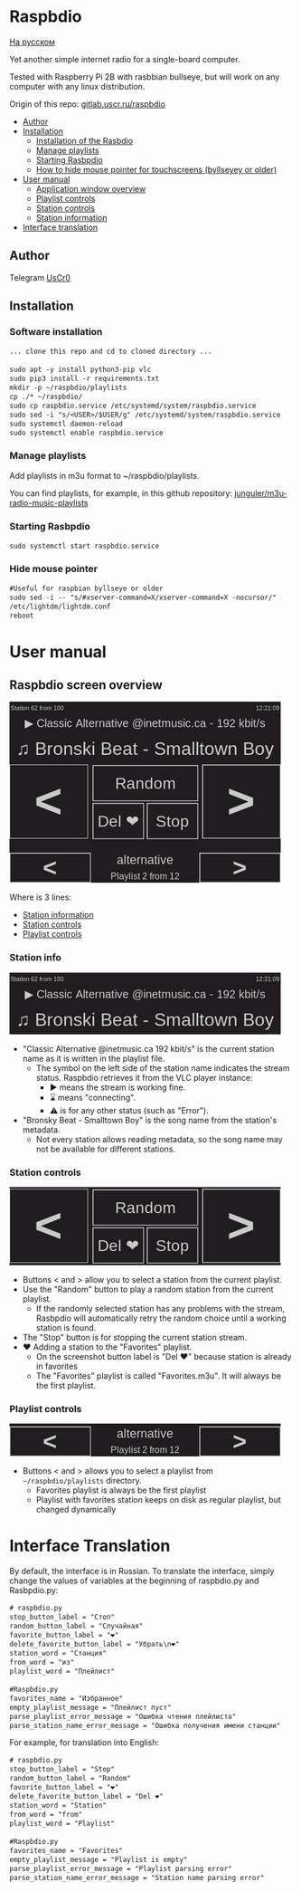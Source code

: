 # Raspbdio

[На русском](README_ru.md)

Yet another simple internet radio for a single-board computer.

Tested with Raspberry Pi 2B with rasbbian bullseye, but will work on any computer with any linux distribution.

Origin of this repo: [gitlab.uscr.ru/raspbdio](https://gitlab.uscr.ru/public-projects/raspbdio)

* [Author](#author)
* [Installation](#installation)
    * [Installation of the Rasbdio](#software-installation)
    * [Manage playlists](#manage-playlists)
    * [Starting Rasbpdio](#starting-rasbpdio)
    * [How to hide mouse pointer for touchscreens (byllseyey or older)](#hide-mouse-pointer)
* [User manual](#user-manual)
    * [Application window overview](#raspbdio-screen-overview)
    * [Playlist controls](#playlist-controls)
    * [Station controls](#station-controls)
    * [Station information](#station-info)
* [Interface translation](#interface-translation)

## Author

Telegram [UsCr0](https://t.me/UsCr0)

## Installation

### Software installation

    ... clone this repo and cd to cloned directory ...

    sudo apt -y install python3-pip vlc
    sudo pip3 install -r requirements.txt
    mkdir -p ~/raspbdio/playlists
    cp ./* ~/raspbdio/
    sudo cp raspbdio.service /etc/systemd/system/raspbdio.service
    sudo sed -i "s/<USER>/$USER/g" /etc/systemd/system/raspbdio.service
    sudo systemctl daemon-reload
    sudo systemctl enable raspbdio.service

### Manage playlists

Add playlists in m3u format to ~/raspbdio/playlists.

You can find playlists, for example, in this github repository: [junguler/m3u-radio-music-playlists](https://github.com/junguler/m3u-radio-music-playlists)

### Starting Rasbpdio

    sudo systemctl start raspbdio.service

### Hide mouse pointer

    #Useful for raspbian byllseye or older
    sudo sed -i -- "s/#xserver-command=X/xserver-command=X -nocursor/" /etc/lightdm/lightdm.conf
    reboot

# User manual

## Raspbdio screen overview
![Raspbdio app window](images/raspbdio_screen_en.png)

Where is 3 lines:
* [Station information](#station-info)
* [Station controls](#station-controls)
* [Playlist controls](#playlist-controls)

### Station info

![Raspbdio station info](images/raspbdio_station_info_en.png)

* "Classic Alternative @inetmusic.ca 192 kbit/s" is the current station name as it is written in the playlist file.
    * The symbol on the left side of the station name indicates the stream status. Raspbdio retrieves it from the VLC player instance:
        * ▶ means the stream is working fine.
        * ⌛ means "connecting".
        * ⚠ is for any other status (such as "Error").
* "Bronsky Beat - Smalltown Boy" is the song name from the station's metadata.
    * Not every station allows reading metadata, so the song name may not be available for different stations.

### Station controls

![Raspbdio station controls](images/raspbdio_station_controls_en.png)

* Buttons < and > allow you to select a station from the current playlist.
* Use the "Random" button to play a random station from the current playlist.
    * If the randomly selected station has any problems with the stream, Rasbpdio will automatically retry the random choice until a working station is found.
* The "Stop" button is for stopping the current station stream.
* ❤️ Adding a station to the "Favorites" playlist.
    * On the screenshot button label is "Del ❤️" because station is already in favorites
    * The "Favorites" playlist is called "Favorites.m3u". It will always be the first playlist.

### Playlist controls

![Raspbdio playlist controls](images/raspbdio_playlist_controls_en.png)

* Buttons < and > allows you to select a playlist from `~/raspbdio/playlists` directory.
    * Favorites playlist is always be the first playlist
    * Playlist with favorites station keeps on disk as regular playlist, but changed dynamically


# Interface Translation
By default, the interface is in Russian.
To translate the interface, simply change the values of variables at the beginning of raspbdio.py and Rasbpdio.py:

    # raspbdio.py
    stop_button_label = "Стоп"
    random_button_label = "Случайная"
    favorite_button_label = "❤"
    delete_favorite_button_label = "Убрать\n❤"
    station_word = "Станция"
    from_word = "из"
    playlist_word = "Плейлист"

    #Raspbdio.py
    favorites_name = "Избранное"
    empty_playlist_message = "Плейлист пуст"
    parse_playlist_error_message = "Ошибка чтения плейлиста"
    parse_station_name_error_message = "Ошибка получения имени станции"

For example, for translation into English:

    # raspbdio.py
    stop_button_label = "Stop"
    random_button_label = "Random"
    favorite_button_label = "❤"
    delete_favorite_button_label = "Del ❤"
    station_word = "Station"
    from_word = "from"
    playlist_word = "Playlist"

    #Raspbdio.py
    favorites_name = "Favorites"
    empty_playlist_message = "Playlist is empty"
    parse_playlist_error_message = "Playlist parsing error"
    parse_station_name_error_message = "Station name parsing error"